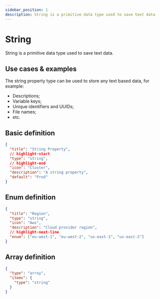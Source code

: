 ```yaml
---
sidebar_position: 1
description: String is a primitive data type used to save text data
---
```


# String

String is a primitive data type used to save text data.

## Use cases & examples

The string property type can be used to store any text based data, for example:

- Descriptions;
- Variable keys;
- Unique identifiers and UUIDs;
- File names;
- etc.

## Basic definition

```json showLineNumbers
{
  "title": "String Property",
  // highlight-start
  "type": "string",
  // highlight-end
  "icon": "Cluster",
  "description": "A string property",
  "default": "Prod"
}
```

## Enum definition

```json showLineNumbers
{
  "title": "Region",
  "type": "string",
  "icon": "Aws",
  "description": "Cloud provider region",
  // highlight-next-line
  "enum": ["eu-west-1", "eu-west-2", "us-east-1", "us-east-2"]
}
```

## Array definition

```json showLineNumbers
{
  "type": "array",
  "items": {
    "type": "string"
  }
}
```
